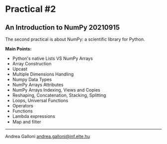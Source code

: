 # Practical \#2 
## An Introduction to NumPy 20210915
The second practical is about NumPy: a scientific library for Python. 

**Main Points:**

 - Python's native Lists VS NumPy Arrays
 - Array Construction
 - Upcast
 - Multiple Dimensions Handling
 - Numpy Data Types
 - NumPy Arrays Attributes
 - NumPy Arrays Indexing, Views and Copies
 - Reshaping, Concatenation, Stacking, Splitting
 - Loops, Universal Functions
 - Operators
 - Functions
 - Lambda expressions
 - Map and ﬁlter

---
Andrea Galloni
andrea.galloni@inf.elte.hu
